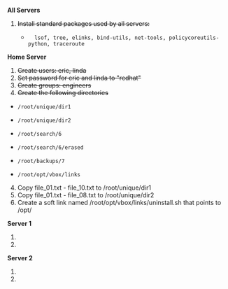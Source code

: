 **All Servers**
1. ~~Install standard packages used by all servers:~~
    *       lsof, tree, elinks, bind-utils, net-tools, policycoreutils-python, traceroute

**Home Server**

  1. ~~Create users: eric, linda~~
  2. ~~Set password for eric and linda to "redhat"~~
  2. ~~Create groups: engineers~~
  3. ~~Create the following directories~~ 

*     /root/unique/dir1
*     /root/unique/dir2
*     /root/search/6
*     /root/search/6/erased
*     /root/backups/7
*     /root/opt/vbox/links

 4. Copy file_01.txt - file_10.txt to /root/unique/dir1
 5. Copy file_01.txt - file_08.txt to /root/unique/dir2
 6. Create a soft link named /root/opt/vbox/links/uninstall.sh that points to /opt/

**Server 1**

  1.
  2. 

**Server 2**

  1. 
  2. 
